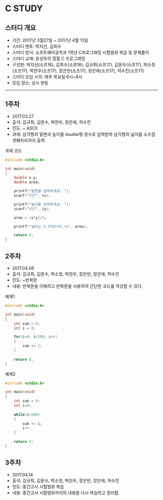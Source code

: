 # C STUDY  

## 스터디 개요
- 기간: 2017년 3월27일 ~ 2017년 4월 13일
- 스터디 멘토: 박지선, 김희수
- 스터디 방식: 소프트웨어공학과 1학년 C프로그래밍 시험범위 복습 및 문제풀이
- 스터디 교재: 윤성우의 열혈 C 프로그래밍
- 구성원: 박지선(소프16), 김희수(소프16), 김규희(소프17), 김문수(소프17), 박소정(소프17), 박찬우(소프17), 장은빈(소프17), 장은애(소프17), 허수진(소프17)
- 스터디 모임 시각: 매주 목요일 6시~8시
- 모임 장소: 상시 변동

---

## 1주차
- 2017.03.27
- 출석: 김규희, 김문수, 박찬우, 장은애, 허수진
- 진도: ~ ASCII
- 과제: 삼각형의 밑변과 높이를 double형 정수로 입력받아 삼각형의 넓이를 소수점 셋째자리까지 출력

과제 코드
```c
#include <stdio.h>

int main(void)
{
	double x,y;
	double area;

	printf("밑변을 입력하세요: ");
	scanf("%lf", &x);

	printf("높이를 입력하세요: ");
	scanf("%lf", &y);

	area = (x*y)/2;

	printf("넓이는 %.3f입니다.\n", area);

	return 0;
}
```

## 2주차
- 2017.04.06
- 출석: 김규희, 김문수, 박소정, 박찬우, 장은빈, 장은애, 허수진
- 진도: ~반복문
- 내용: 반복문을 이해하고 반복문을 사용하여 간단한 코드를 작성할 수 있다.

예제1
```c
#include <stdio.h>

int main(void)
{
	int sum = 0;
    int i = 0;

	for(i=0; i<100; i++)
    {
    	sum += 1;
    }
    
 	return 0;
}
```

예제2
```c
#include <stdio.h>

int main(void)
{
	int sum = 0;
    int i=0;
    
    while(i<100)
    {
    	sum += i;
        i++;
    }
    
    return 0;
}
```

## 3주차
- 2017.04.14
- 출석: 김규희, 김문수, 박소정, 박찬우, 장은빈, 장은애, 허수진
- 진도: 중간고사 시험범위 복습
- 내용: 중간고사 시험범위까지의 내용을 다시 복습하고 정리함.

